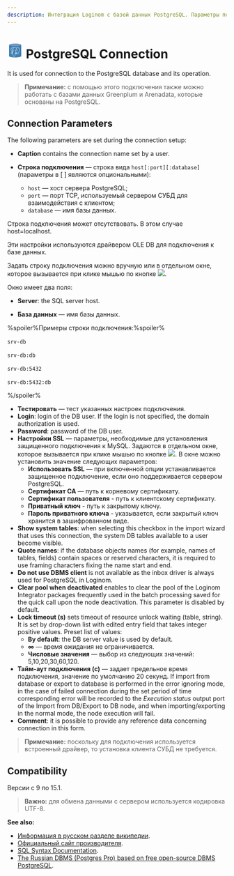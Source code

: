 ```yaml
---
description: Интеграция Loginom с базой данных PostgreSQL. Параметры подключения. Совместимость.
---
```

# ![ ](./../../../images/icons/common/data-sources/db-postgres_default.svg) PostgreSQL Connection

It is used for connection to the PostgreSQL database and its operation.

> **Примечание:** с помощью этого подключения также можно работать с базами данных Greenplum и Arenadata, которые основаны на PostgreSQL.

## Connection Parameters

The following parameters are set during the connection setup:

* **Caption** contains the connection name set by a user.
* **Строка подключения** — строка вида `host[:port][:database]` (параметры в [ ] являются опциональными):

   * `host` — хост сервера PostgreSQL;
   * `port` — порт TCP, используемый сервером СУБД для взаимодействия с клиентом;
   * `database` — имя базы данных.

Строка подключения может отсутствовать. В этом случае host=localhost.

Эти настройки используются драйвером OLE DB для подключения к базе данных.

Задать строку подключения можно вручную или в отдельном окне, которое вызывается при клике мышью по кнопке ![ ](./../../../images/extjs-theme/form/open-trigger/open-trigger_default.svg).

Окно имеет два поля:

* **Server**: the SQL server host.

* **База данных** — имя базы данных.

%spoiler%Примеры строки подключения:%spoiler%

`srv-db`

`srv-db:db`

`srv-db:5432`

`srv-db:5432:db`

%/spoiler%

* **Тестировать** — тест указанных настроек подключения.
* **Login**: login of the DB user. If the login is not specified, the domain authorization is used.
* **Password**: password of the DB user.
* **Настройки SSL** — параметры, необходимые для установления защищенного подключения к MySQL. Задаются в отдельном окне, которое вызывается при клике мышью по кнопке ![ ](./../../../images/extjs-theme/form/open-trigger/open-trigger_default.svg). В окне можно установить значение следующих параметров:
   * **Использовать SSL** — при включенной опции устанавливается защищенное подключение, если оно поддерживается сервером PostgreSQL.
   * **Сертификат CA** — путь к корневому сертификату.
   * **Сертификат пользователя** - путь к клиентскому сертификату.
   * **Приватный ключ** - путь к закрытому ключу.
   * **Пароль приватного ключа** - указывается, если закрытый ключ хранится в зашифрованном виде.
* **Show system tables**: when selecting this checkbox in the import wizard that uses this connection, the system DB tables available to a user become visible.
* **Quote names**: if the database objects names (for example, names of tables, fields) contain spaces or reserved characters, it is required to use framing characters fixing the name start and end.
* **Do not use DBMS client** is not available as the inbox driver is always used for PostgreSQL in Loginom.
* **Clear pool when deactivated** enables to clear the pool of the Loginom Integrator packages frequently used in the batch processing saved for the quick call upon the node deactivation. This parameter is disabled by default.
* **Lock timeout (s)** sets timeout of resource unlock waiting (table, string). It is set by drop-down list with edited entry field that takes integer positive values. Preset list of values:
   * **By default**: the DB server value is used by default.
   * **∞** — время ожидания не ограничивается.
   * **Числовые значения** — выбор из следующих значений: 5,10,20,30,60,120.
* **Тайм-аут подключения (с)** — задает предельное время подключения, значение по умолчанию 20 секунд. If import from database or export to database is performed in the error ignoring mode, in the case of failed connection during the set period of time corresponding error will be recorded to the *Execution status* output port of the Import from DB/Export to DB node, and when importing/exporting in the normal mode, the node execution will fail.
* **Comment**: it is possible to provide any reference data concerning connection in this form.

> **Примечание:** поскольку для подключения используется встроенный драйвер, то установка клиента СУБД не требуется.

## Compatibility

Версии c 9 по 15.1.

> **Важно:** для обмена данными с сервером используется кодировка UTF-8.

**See also:**

* [Информация в русском разделе википедии](https://ru.wikipedia.org/wiki/PostgreSQL).
* [Официальный сайт производителя](https://www.postgresql.org/).
* [SQL Syntax Documentation](https://postgrespro.ru/docs/postgresql).
* [The Russian DBMS (Postgres Pro) based on free open-source DBMS PostgreSQL](https://postgrespro.ru/).
